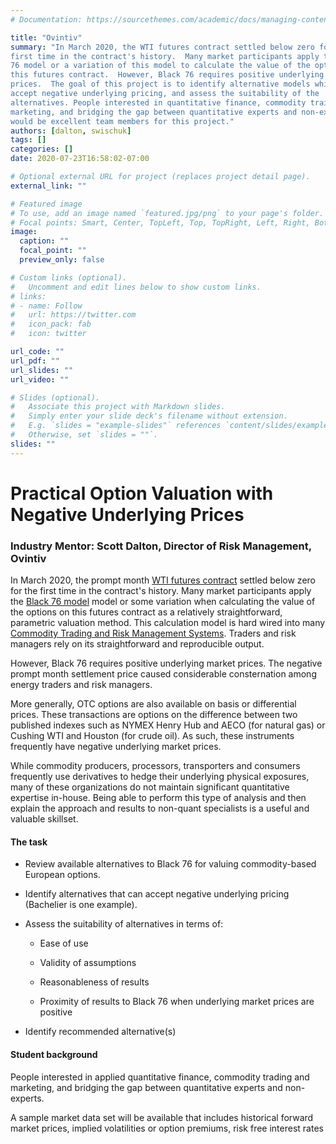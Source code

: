 ```yaml
---
# Documentation: https://sourcethemes.com/academic/docs/managing-content/

title: "Ovintiv"
summary: "In March 2020, the WTI futures contract settled below zero for the
first time in the contract's history.  Many market participants apply the Black
76 model or a variation of this model to calculate the value of the options on
this futures contract.  However, Black 76 requires positive underlying market
prices.  The goal of this project is to identify alternative models which can
accept negative underlying pricing, and assess the suitability of the
alternatives. People interested in quantitative finance, commodity training and
marketing, and bridging the gap between quantitative experts and non-experts
would be excellent team members for this project."
authors: [dalton, swischuk]
tags: []
categories: []
date: 2020-07-23T16:58:02-07:00

# Optional external URL for project (replaces project detail page).
external_link: ""

# Featured image
# To use, add an image named `featured.jpg/png` to your page's folder.
# Focal points: Smart, Center, TopLeft, Top, TopRight, Left, Right, BottomLeft, Bottom, BottomRight.
image:
  caption: ""
  focal_point: ""
  preview_only: false

# Custom links (optional).
#   Uncomment and edit lines below to show custom links.
# links:
# - name: Follow
#   url: https://twitter.com
#   icon_pack: fab
#   icon: twitter

url_code: ""
url_pdf: ""
url_slides: ""
url_video: ""

# Slides (optional).
#   Associate this project with Markdown slides.
#   Simply enter your slide deck's filename without extension.
#   E.g. `slides = "example-slides"` references `content/slides/example-slides.md`.
#   Otherwise, set `slides = ""`.
slides: ""
---
```


# Practical Option Valuation with Negative Underlying Prices

### Industry Mentor: Scott Dalton, Director of Risk Management, Ovintiv

In March 2020, the prompt month [WTI futures contract](https://www.cmegroup.com/trading/energy/crude-oil/light-sweet-crude_contract_specifications.html)
settled below zero for the first time in the contract's history. Many
market participants apply the [Black 76 model](https://en.wikipedia.org/wiki/Black_model)
model or some variation when calculating the value of the options on
this futures contract as a relatively straightforward, parametric
valuation method. This calculation model is hard wired into many
[Commodity Trading and Risk Management Systems](https://iongroup.com/ion-commodities/products/). Traders and
risk managers rely on its straightforward and reproducible output.

However, Black 76 requires positive underlying market prices. The
negative prompt month settlement price caused considerable consternation
among energy traders and risk managers.

More generally, OTC options are also available on basis or differential
prices. These transactions are options on the difference between two
published indexes such as NYMEX Henry Hub and AECO (for natural gas) or
Cushing WTI and Houston (for crude oil). As such, these instruments
frequently have negative underlying market prices.

While commodity producers, processors, transporters and consumers
frequently use derivatives to hedge their underlying physical exposures,
many of these organizations do not maintain significant quantitative
expertise in-house. Being able to perform this type of analysis and then
explain the approach and results to non-quant specialists is a useful
and valuable skillset.

#### The task

-   Review available alternatives to Black 76 for valuing
    commodity-based European options.

-   Identify alternatives that can accept negative underlying pricing
    (Bachelier is one example).

-   Assess the suitability of alternatives in terms of:

    -   Ease of use

    -   Validity of assumptions

    -   Reasonableness of results

    -   Proximity of results to Black 76 when underlying market prices
        are positive

-   Identify recommended alternative(s)

#### Student background

People interested in applied quantitative finance, commodity trading and
marketing, and bridging the gap between quantitative experts and
non-experts.

A sample market data set will be available that includes historical
forward market prices, implied volatilities or option premiums, risk
free interest rates
